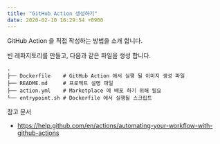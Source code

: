 ```yaml
---
title: "GitHub Action 생성하기"
date: 2020-02-10 16:29:54 +0900
---
```

GitHub Action 을 직접 작성하는 방법을 소개 합니다.

빈 레파지토리를 만들고, 다음과 같은 파일을 생성 합니다.

```
.
├── Dockerfile    # GitHub Action 에서 실행 될 이미지 생성 파일
├── README.md     # 프로젝트 설명 파일
├── action.yml    # Marketplace 에 배포 하기 위해 필요
└── entrypoint.sh # Dockerfile 에서 실행될 스크립트
```

참고 문서
* <https://help.github.com/en/actions/automating-your-workflow-with-github-actions>
